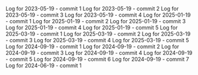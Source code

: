Log for 2023-05-19 - commit 1
Log for 2023-05-19 - commit 2
Log for 2023-05-19 - commit 3
Log for 2023-05-19 - commit 4
Log for 2025-01-19 - commit 1
Log for 2025-01-19 - commit 2
Log for 2025-01-19 - commit 3
Log for 2025-01-19 - commit 4
Log for 2025-01-19 - commit 5
Log for 2025-03-19 - commit 1
Log for 2025-03-19 - commit 2
Log for 2025-03-19 - commit 3
Log for 2025-03-19 - commit 4
Log for 2025-03-19 - commit 5
Log for 2024-09-19 - commit 1
Log for 2024-09-19 - commit 2
Log for 2024-09-19 - commit 3
Log for 2024-09-19 - commit 4
Log for 2024-09-19 - commit 5
Log for 2024-09-19 - commit 6
Log for 2024-09-19 - commit 7
Log for 2024-06-19 - commit 1
